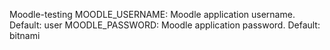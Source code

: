 ﻿Moodle-testing 
MOODLE_USERNAME: Moodle application username. Default: user
MOODLE_PASSWORD: Moodle application password. Default: bitnami
